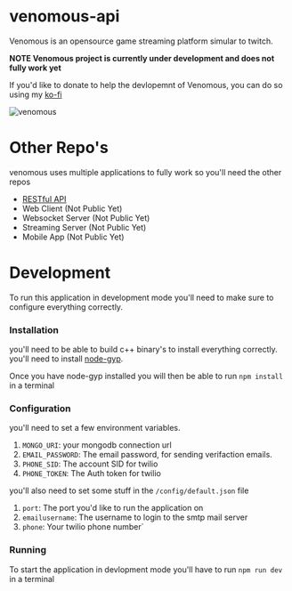 # venomous-api

Venomous is an opensource game streaming platform simular to twitch.

**NOTE Venomous project is currently under development and does not fully work yet**

If you'd like to donate to help the devlopemnt of Venomous, you can do so using my [ko-fi](https://ko-fi.com/benzigeek)

![venomous](https://i.imgur.com/gV2kos7.jpg)

# Other Repo's

venomous uses multiple applications to fully work so you'll need the other repos

* [RESTful API](https://github.com/benzigeek/venomous-api)
* Web Client (Not Public Yet)
* Websocket Server (Not Public Yet)
* Streaming Server (Not Public Yet)
* Mobile App (Not Public Yet)

# Development

To run this application in development mode you'll need to make sure to configure everything correctly.

### Installation

you'll need to be able to build c++ binary's to install everything correctly. you'll need to install [node-gyp](https://github.com/nodejs/node-gyp).

Once you have node-gyp installed you will then be able to run `npm install` in a terminal

### Configuration

you'll need to set a few environment variables.

1. `MONGO_URI`: your mongodb connection url
2. `EMAIL_PASSWORD`: The email password, for sending verifaction emails.
3. `PHONE_SID`: The account SID for twilio
4. `PHONE_TOKEN`: The Auth token for twilio

you'll also need to set some stuff in the `/config/default.json` file

1. `port`: The port you'd like to run the application on
2. `emailusername`: The username to login to the smtp mail server
3. `phone`: Your twilio phone number`

### Running

To start the application in devlopment mode you'll have to run `npm run dev` in a terminal
